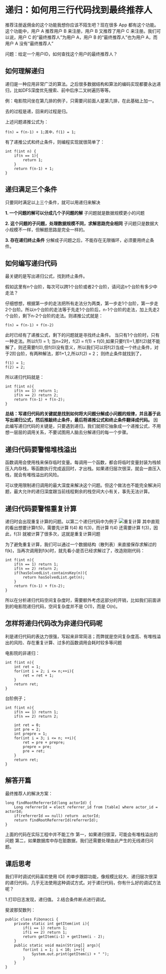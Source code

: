 # 递归：如何用三行代码找到最终推荐人

推荐注册返佣金的这个功能我想你应该不陌生吧？现在很多 App 都有这个功能。这个功能中，用户 A 推荐用户 B 来注册，用户 B 又推荐了用户 C 来注册。我们可以说，用户 C 的“最终推荐人”为用户 A，用户 B 的“最终推荐人”也为用户 A，而用户 A 没有“最终推荐人”

问题：给定一个用户ID，如何查找这个用户的最终推荐人？


## 如何理解递归
递归是一种应用非常广泛的算法。之后很多数据结构和算法的编码实现都要永达递归，比如DFS深度优先搜索、前中后序二叉树遍历等等。

例：电影院问坐在第几排的例子，只需要问前面人是第几排，在此基础上加一。

去的过程是递，回来的过程是归。

上述问题递推公式为：

    f(n) = f(n-1) + 1;其中，f(1) = 1;

有了递推公式和终止条件，则编程实现就很简单了：

    int f(int n) {
        if(n == 1){
            return 1;
        }
        return f(n-1) + 1;
    }

## 递归满足三个条件
只要同时满足以上三个条件，就可以用递归来解决

**1. 一个问题的解可以分成几个子问题的解**
子问题就是数据规模更小的问题

**2. 这个问题的子问题，处理数据规模不同，求解思路完全相同**
子问题只是数据大小规模不一样，但解题思路是完全一样的。

**3. 存在递归终止条件**
分解成子问题之后，不能存在无限循环，必须要用终止条件。

## 如何编写递归代码
最关键的是写出递归公式，找到终止条件。

假如这里有n个台阶，每次可以跨1个台阶或者2个台阶，请问这n个台阶有多少中走法？

仔细想想，根据第一步的走法把所有走法分为两类，第一步走1个台阶，第一步走2个台阶。所以n个台阶的走法等于先走1个台阶后，n-1个台阶的走法，加上先走2个台阶，剩下n-2个台阶的走法。则递推公式就是：

    f(n) = f(n-1) + f(n-2)

此时已经有了递推公式，剩下的问题就是寻找终止条件。
当只有1个台阶时，只有一种走法。所以f(1) = 1;
当n=2时，f(2) = f(1) + f(0),如果只要f(1)=1,那f(2)就不能解了，则还需要f(0),但f(0)没有意义，所以我们可以将f(2)当成一个终止条件，对于2阶台阶，有两种解法，即1+1,2,所以f(2) = 2；
则终止条件就找到了，

    f(1) = 1;
    f(2) = 2;

所以递归代码就是：

    int f(int n){
        if(n == 1) return 1;
        if(n == 2) return 2;
        return f(n-1) + f(n-2);
    }

**总结：写递归代码的关键就是找到如何将大问题分解成小问题的规律，并且基于此写出递归公式，然后推敲终止条件，最后将递推公式和终止条件翻译成代码。**
因此编写递归代码的关键是，只要遇到递归，我们就把它抽象成一个递推公式，不用想一层层的调用关系，不要试图用人脑去分解递归的每一个步骤。

## 递归代码要警惕堆栈溢出

函数调用会使用栈来保存临时变量。每调用一个函数，都会将临时变量封装为栈帧压入内存栈，等函数执行完成返回时，才出栈。如果递归层次很深，就会一直压入栈，就会有堆栈溢出的风险。

可以使用限制递归调用的最大深度来解决这个问题。但这个做法也不能完全解决问题，最大允许的递归深度跟当前线程剩余的栈空间大小有关，事先无法计算。

## 递归代码要警惕重复计算

递归时会出现重复计算的问题。以第二个递归代码中为例子
![重复计算](img/重复计算.jpg)
其中直观的看出想要计算f(5)，需要先计算 f(4) 和 f(3)，而计算 f(4) 还需要计算 f(3)，因此，f(3) 就被计算了很多次，这就是重复计算问题

为了避免重复计算，我们可以通过一个数据结构（散列表）来直接保存求解过的f(k)，当再次调用到f(k)时，就先看小是否已经求解过了，改造刚刚代码：

    int f(int n){
        if(n == 1) return 1;
        if(n == 2) return 2;
        if(hasSolvedList.containsKey(n)){
            return hasSolvedList.get(n);
        }
        return f(n-1) + f(n-2);
    }

所以在分析递归代码空间复杂度时，需要额外考虑这部分的开销，比如我们前面讲到的电影院递归代码，空间复杂度并不是 O(1)，而是 O(n)。

## 怎样将递归代码改为非递归代码呢
利是递归代码的表达力很强，写起来非常简洁；而弊就是空间复杂度高、有堆栈溢出的风险、存在重复计算、过多的函数调用会耗时较多等问题

电影院的非递归：

    int f(int n){
        int ret = 1;
        for(int i = 2; i <= n;++i){
            ret = ret + 1;
        }
        return ret;
    }

台阶例子；

    int f(int n){
        if(n == 1) return 1;
        if(n == 2) return 2;

        int ret = 0;
        int pre = 2;
        int prepre = 1;
        for(int i = 3; i <= n; ++i){
            ret = pre + prepre;
            prepre = pre;
            pre = ret;
        }
        return ret;
    }

## 解答开篇

最终推荐人的解决方案：

    long findRootReferrerId(long actorId) {
        Long referrerId = elect referrer_id from [table] where actor_id = actorId;
        if(referrerId == null) return  actorId;
        return findRootReferrerId(referrerId);
    }

上面的代码在实际工程中并不能工作
第一，如果递归很深，可能会有堆栈溢出的问题
第二，如果数据库中存在脏数据，我们还需要处理由此产生的无线递归问题。

## 课后思考
我们平时调试代码喜欢使用 IDE 的单步跟踪功能，像规模比较大、递归层次很深的递归代码，几乎无法使用这种调试方式。对于递归代码，你有什么好的调试方法呢？

1.打印日志发现，递归值。
2.结合条件断点进行调试。

斐波那契数列：

    public class Fibonacci {
        private static int getItem(int i){
            if(i == 1) return 1;
            if(i == 2) return 1;
            return getItem(i-1) + getItem(i - 2);
        }
        public static void main(String[] args){
            for(int i = 1; i < 10; i++){
                System.out.print(getItem(i) + " ");
            }
        }
    }

